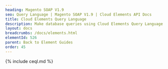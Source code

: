 ```yaml
---
heading: Magento SOAP V1.9
seo: Query Language | Magento SOAP V1.9 | Cloud Elements API Docs
title: Cloud Elements Query Language
description: Make database queries using Cloud Elements Query Language.
layout: docs
breadcrumbs: /docs/elements.html
elementId: 526
parent: Back to Element Guides
order: 45
---
```


{% include ceql.md %}
